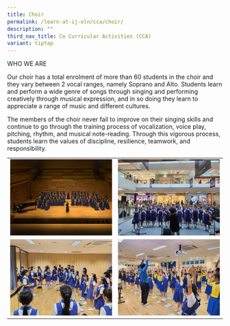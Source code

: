 ```yaml
---
title: Choir
permalink: /learn-at-ij-oln/cca/choir/
description: ""
third_nav_title: Co Curricular Activities (CCA)
variant: tiptap
---
```

<p>WHO WE ARE</p><p>Our choir has a total enrolment of more than 60 students in the choir and they vary between 2 vocal ranges, namely Soprano and Alto. Students learn and perform a wide genre of songs through singing and performing creatively through musical expression, and in so doing they learn to appreciate a range of music and different cultures. </p><p>The members of the choir never fail to improve on their singing skills and continue to go through the training process of vocalization, voice play, pitching, rhythm, and musical note-reading. Through this vigorous process, students learn the values of discipline, resilience, teamwork, and responsibility.</p><table><tbody><tr><td rowspan="1" colspan="1"><div class="isomer-image-wrapper"><img style="width: 100%" height="auto" width="100%" alt="" src="/images/CCAPics/Choir1w.jpg"></div></td><td rowspan="1" colspan="1"><div class="isomer-image-wrapper"><img style="width: 100%" height="auto" width="100%" alt="" src="/images/CCAPics/Choir2w.jpg"></div></td></tr><tr><td rowspan="1" colspan="1"><div class="isomer-image-wrapper"><img style="width: 100%" height="auto" width="100%" alt="" src="/images/CCAPics/Choir3w.jpg"></div></td><td rowspan="1" colspan="1"><div class="isomer-image-wrapper"><img style="width: 100%" height="auto" width="100%" alt="" src="/images/CCAPics/Choir4w.jpg"></div></td></tr></tbody></table><p></p>